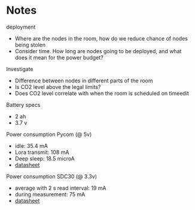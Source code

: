 # Notes

deployment

- Where are the nodes in the room, how do we reduce chance of nodes being stolen
- Consider time. How long are nodes going to be deployed, and what does it mean for the power budget?

Investigate

- Difference between nodes in different parts of the room
- Is CO2 level above the legal limits?
- Does CO2 level correlate with when the room is scheduled on timeedit

Battery specs

- 2 ah
- 3.7 v

Power consumption Pycom (@ 5v)

- idle: 35.4 mA
- Lora transmit: 108 mA
- Deep sleep: 18.5 microA
- [datasheet](https://cdn.sparkfun.com/assets/e/b/2/9/0/lopy4-specsheet.pdf)

Power consumption SDC30 (@ 3.3v)

- average with 2 s read interval: 19 mA
- during measurement: 75 mA
- [datasheet](https://sensirion.com/media/documents/4EAF6AF8/61652C3C/Sensirion_CO2_Sensors_SCD30_Datasheet.pdf)

